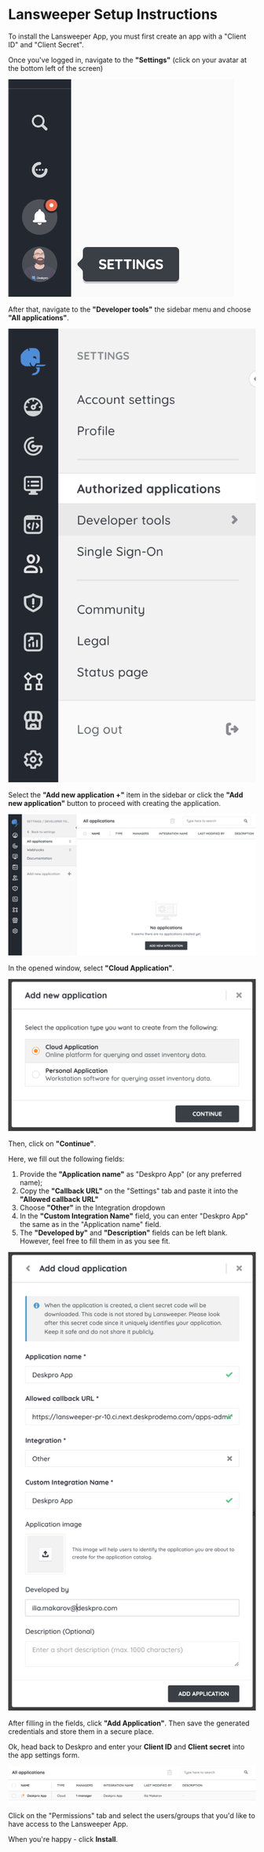 Lansweeper Setup Instructions
===

To install the Lansweeper App, you must first create an app with a "Client ID" and "Client Secret".

Once you've logged in, navigate to the __"Settings"__ (click on your avatar at the bottom left of the screen)

[![](/docs/setup/setup-lansweeper-01.png)](/docs/setup/setup-lansweeper-01.png)

After that, navigate to the __"Developer tools"__ the sidebar menu and choose __"All applications"__.

[![](/docs/setup/setup-lansweeper-02.png)](/docs/setup/setup-lansweeper-02.png)

Select the __"Add new application +"__ item in the sidebar or click the __"Add new application"__ button to proceed with creating the application.

[![](/docs/setup/setup-lansweeper-03.png)](/docs/setup/setup-lansweeper-03.png)

In the opened window, select __"Cloud Application"__.

[![](/docs/setup/setup-lansweeper-04.png)](/docs/setup/setup-lansweeper-04.png)

Then, click on __"Continue"__.

Here, we fill out the following fields:
1. Provide the __"Application name"__ as "Deskpro App" (or any preferred name);
2. Copy the __"Сallback URL"__ on the "Settings" tab and paste it into the __"Allowed callback URL"__
3. Choose __"Other"__ in the Integration dropdown
4. In the __"Custom Integration Name"__ field, you can enter "Deskpro App" the same as in the "Application name" field.
5. The __"Developed by"__ and __"Description"__ fields can be left blank. However, feel free to fill them in as you see fit.

[![](/docs/setup/setup-lansweeper-05.png)](/docs/setup/setup-lansweeper-05.png)

After filling in the fields, click __"Add Application"__. Then save the generated credentials and store them in a secure place.

Ok, head back to Deskpro and enter your __Client ID__ and __Client secret__ into the app settings form.

[![](/docs/setup/setup-lansweeper-06.png)](/docs/setup/setup-lansweeper-06.png)

Click on the "Permissions" tab and select the users/groups that you'd like to have access to the Lansweeper App.

When you're happy - click __Install__.

